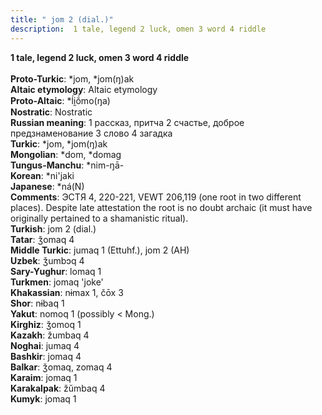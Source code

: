 ```yaml
---
title: " jom 2 (dial.)"
description:  1 tale, legend 2 luck, omen 3 word 4 riddle
---
```

<strong> 1 tale, legend 2 luck, omen 3 word 4 riddle</strong><br><br>
<strong>Proto-Turkic</strong>:  *jom, *jom(ŋ)ak<br>
<strong>Altaic etymology</strong>:  Altaic etymology<br>
<strong> Proto-Altaic</strong>:  *ĺi̯ŏ́mo(ŋa)<br>
<strong>Nostratic</strong>:  Nostratic<br>
<strong>Russian meaning</strong>:  1 рассказ, притча 2 счастье, доброе предзнаменование 3 слово 4 загадка<br>
<strong>Turkic</strong>:  *jom, *jom(ŋ)ak<br>
<strong>Mongolian</strong>:  *dom, *domag<br>
<strong>Tungus-Manchu</strong>:  *nim-ŋā-<br>
<strong>Korean</strong>:  *ni'jaki<br>
<strong>Japanese</strong>:  *ná(N)<br>
<strong>Comments</strong>:  ЭСТЯ 4, 220-221, VEWT 206,119 (one root in two different places). Despite late attestation the root is no doubt archaic (it must have originally pertained to a shamanistic ritual).<br>
<strong>Turkish</strong>:  jom 2 (dial.)<br>
<strong>Tatar</strong>:  ǯomaq 4<br>
<strong>Middle Turkic</strong>:  jumaq 1 (Ettuhf.), jom 2 (AH)<br>
<strong>Uzbek</strong>:  ǯumbɔq 4<br>
<strong>Sary-Yughur</strong>:  lomaq 1<br>
<strong>Turkmen</strong>:  jomaq 'joke'<br>
<strong>Khakassian</strong>:  nɨmax 1, čōx 3<br>
<strong>Shor</strong>:  nɨbaq 1<br>
<strong>Yakut</strong>:  nomoq 1 (possibly < Mong.)<br>
<strong>Kirghiz</strong>:  ǯomoq 1<br>
<strong>Kazakh</strong>:  žumbaq 4<br>
<strong>Noghai</strong>:  jumaq 4<br>
<strong>Bashkir</strong>:  jomaq 4<br>
<strong>Balkar</strong>:  ǯomaq, zomaq 4<br>
<strong>Karaim</strong>:  jomaq 1<br>
<strong>Karakalpak</strong>:  žŭmbaq 4<br>
<strong>Kumyk</strong>:  jomaq 1<br>


